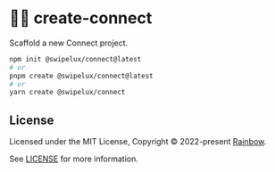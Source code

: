 # 🌈🚀 create-connect

Scaffold a new Connect project.

```bash
npm init @swipelux/connect@latest
# or
pnpm create @swipelux/connect@latest
# or
yarn create @swipelux/connect
```

## License

Licensed under the MIT License, Copyright © 2022-present [Rainbow](https://rainbow.me).

See [LICENSE](./LICENSE) for more information.
